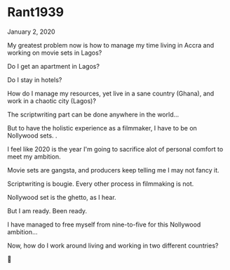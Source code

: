 # Rant1939


January 2, 2020

My greatest problem now is how to manage my time living in Accra and working on movie sets in Lagos?

Do I get an apartment in Lagos?

Do I stay in hotels?

How do I manage my resources, yet live in a sane country (Ghana), and work in a chaotic city (Lagos)?

The scriptwriting part can be done anywhere in the world... 

But to have the holistic experience as a filmmaker, I have to be on Nollywood sets.
.

I feel like 2020 is the year I'm going to sacrifice alot of personal comfort to meet my ambition.

Movie sets are gangsta, and producers keep telling me I may not fancy it.

Scriptwriting is bougie. Every other process in filmmaking is not.

Nollywood set is the ghetto, as I hear.

But I am ready. Been ready.

I have managed to free myself from nine-to-five for this Nollywood ambition...

Now, how do I work around living and working in two different countries?

🤔